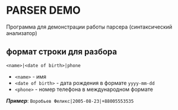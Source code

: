 # PARSER DEMO

Программа для демонстрации работы
парсера (синтаксический анализатор)

## формат строки для разбора

`<name>|<date of birth>|phone`

+ `<name>` - имя
+ `<date of birth>` - дата рождения
в формате `yyyy-mm-dd`
+ `<phone>` - номер телефона в
международном формате
	
***Пример***: 
`Воробьев Феликс|2005-08-23|+88005553535`